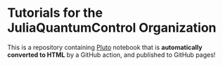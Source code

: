 # Tutorials for the JuliaQuantumControl Organization

This is a repository containing [Pluto](https://github.com/fonsp/Pluto.jl) notebook that is **automatically converted to HTML** by a GitHub action, and published to GitHub pages!
